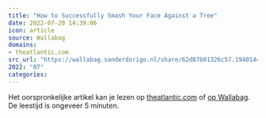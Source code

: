 ```yaml
---
title: "How to Successfully Smash Your Face Against a Tree"
date: 2022-07-20 14:39:06
icon: article
source: Wallabag
domains:
- theatlantic.com
src_url: "https://wallabag.sanderdorigo.nl/share/62d87b01326c57.19401441"
2022: "07"
categories:
---
```

Het oorspronkelijke artikel kan je lezen op [theatlantic.com](https://www.theatlantic.com/science/archive/2022/07/woodpeckers-brain-injury-protection-evolutionary-adaptation/670516/) of [op Wallabag](https://wallabag.sanderdorigo.nl/share/62d87b01326c57.19401441). De leestijd is ongeveer 5 minuten.